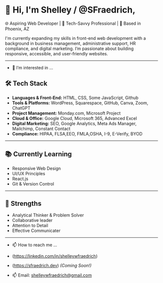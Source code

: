 # 👋 Hi, I'm Shelley / @SFraedrich,

🌐 Aspiring Web Developer | 🎯 Tech-Savvy Professional | 📍 Based in Phoenix, AZ  

I'm currently expanding my skills in front-end web development with a background in business management, administrative support, 
HR compliance, and digital marketing. I’m passionate about building responsive, accessible, and user-friendly websites.

---
- 👀 I’m interested in ...

## 🛠️ Tech Stack

- **Languages & Front-End:** HTML, CSS, Some JavaScript, Github
- **Tools & Platforms:** WordPress, Squarespace, GitHub, Canva, Zoom, ChatGPT
- **Project Management:** Monday.com, Microsoft Project
- **Cloud & Office:** Google Cloud, Microsoft 365, Advanced Excel
- **Digital Marketing:** SEO, Google Analytics, Meta Ads Manager, Mailchimp, Constant Contact
- **Compliance:** HIPAA, FLSA,EEO, FMLA,OSHA, I-9, E-Verify, BYOD

---

## 📚 Currently Learning

- Responsive Web Design
- UI/UX Principles
- React.js
- Git & Version Control

---

## 🧠 Strengths

- Analytical Thinker & Problem Solver 
- Collaborative leader
- Attention to Detail  
- Effective Communicater


---

- 📫 How to reach me ...

- (https://linkedin.com/in/shelleywfraedrich)
- (https://sfraedrich.dev) *(Coming Soon!)*  
- 📫 Email: shelleywfraedrich@gmail.com



<!---
SFraedrich/SFraedrich is a ✨ special ✨ repository because its `README.md` (this file) appears on your GitHub profile.
You can click the Preview link to take a look at your changes.
--->
